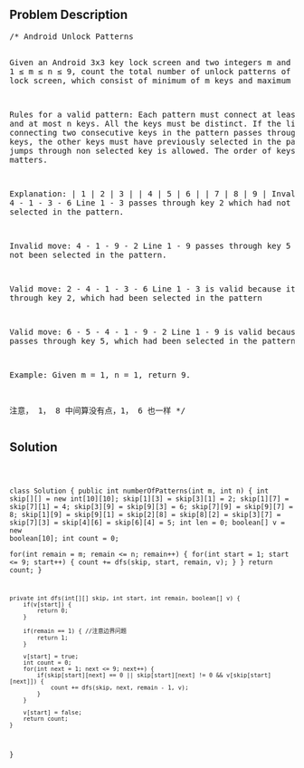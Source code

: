 <!--
<style>
  body { font-family: Arial, sans-serif; }
  .container { max-width: 500px; margin: auto; padding: 20px; }
  .comment-block { background-color: #f9f9f9; padding: 10px; border-left: 5px solid #ccc; }
  .code-block { background-color: #f4f4f4; padding: 10px; border: 1px solid #ddd; }
</style>
-->

<div class='container'>
<h2>Problem Description</h2>
<div class='comment-block'>
<pre>
/* Android Unlock Patterns

Given an Android 3x3 key lock screen and two integers m and n, where 1 ≤ m ≤ n ≤ 9, 
count the total number of unlock patterns of the Android lock screen, which consist of minimum of m keys and maximum n keys.

Rules for a valid pattern:
Each pattern must connect at least m keys and at most n keys.
All the keys must be distinct.
If the line connecting two consecutive keys in the pattern passes through any other keys, 
the other keys must have previously selected in the pattern. No jumps through non selected key is allowed.
The order of keys used matters.

Explanation:
| 1 | 2 | 3 |
| 4 | 5 | 6 |
| 7 | 8 | 9 |
Invalid move: 4 - 1 - 3 - 6 
Line 1 - 3 passes through key 2 which had not been selected in the pattern.

Invalid move: 4 - 1 - 9 - 2
Line 1 - 9 passes through key 5 which had not been selected in the pattern.

Valid move: 2 - 4 - 1 - 3 - 6
Line 1 - 3 is valid because it passes through key 2, which had been selected in the pattern

Valid move: 6 - 5 - 4 - 1 - 9 - 2
Line 1 - 9 is valid because it passes through key 5, which had been selected in the pattern.

Example:
Given m = 1, n = 1, return 9.

注意， 1， 8 中间算没有点，1， 6 也一样 
*/
</pre>
</div>

<h2>Solution</h2>
<div class='code-block'>
<pre><code class='language-java'>

class Solution {
    public int numberOfPatterns(int m, int n) {
        int skip[][] = new int[10][10];
        skip[1][3] = skip[3][1] = 2;
        skip[1][7] = skip[7][1] = 4;
        skip[3][9] = skip[9][3] = 6;
        skip[7][9] = skip[9][7] = 8;
        skip[1][9] = skip[9][1] = skip[2][8] = skip[8][2] = skip[3][7] = skip[7][3] = skip[4][6] = skip[6][4] = 5;
        int len = 0;
        boolean[] v = new boolean[10];
        int count = 0;  
        for(int remain = m; remain <= n; remain++) {
            for(int start = 1; start <= 9; start++) {
                count += dfs(skip, start, remain, v);
            }
        }
        return count;
    }
    
    
    private int dfs(int[][] skip, int start, int remain, boolean[] v) {
        if(v[start]) {
            return 0;
        }
        
        if(remain == 1) { //注意边界问题
            return 1;
        }
        
        v[start] = true;
        int count = 0;
        for(int next = 1; next <= 9; next++) {
            if(skip[start][next] == 0 || skip[start][next] != 0 && v[skip[start][next]]) {
                count += dfs(skip, next, remain - 1, v);
            }
        }
        
        v[start] = false;
        return count;
    }
}</code></pre>
</div>
</div>
